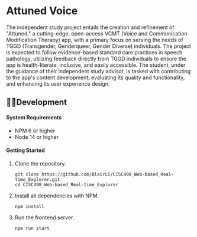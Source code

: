# Attuned Voice

The independent study project entails the creation and refinement of "Attuned," a cutting-edge, open-access VCMT (Voice and Communication Modification Therapy) app, with a primary focus on serving the needs of TGGD (Transgender, Genderqueer, Gender Diverse) individuals. The project is expected to follow evidence-based standard care practices in speech pathology, utilizing feedback directly from TGGD individuals to ensure the app is health-literate, inclusive, and easily accessible. The student, under the guidance of their independent study advisor, is tasked with contributing to the app's content development, evaluating its quality and functionality, and enhancing its user experience design.

## 👨‍💻Development

#### System Requirements

- NPM 6 or higher
- Node 14 or higher

#### Getting Started

1. Clone the repository.

    ```shell
    git clone https://github.com/BlairLi/CISC498_Web-based_Real-time_Explorer.git
    cd CISC498_Web-based_Real-time_Explorer
    ```
1. Install all dependencies with NPM.

    ```shell
    npm install
    ```
1. Run the frontend server.

    ```shell
    npm run start
    ```